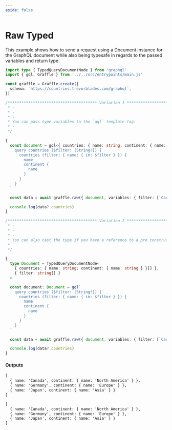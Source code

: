 ```yaml
---
aside: false
---
```


# Raw Typed

This example shows how to send a request using a Document instance for the GraphQL document while also being typesafe in regards to the passed variables and return type.

<!-- dprint-ignore-start -->
```ts twoslash
import type { TypedQueryDocumentNode } from 'graphql'
import { gql, Graffle } from '../../src/entrypoints/main.js'

const graffle = Graffle.create({
  schema: `https://countries.trevorblades.com/graphql`,
})

/*************************************** Variation 1 ***************************************
 * -
 * -
 * -
 * You can pass type variables to the `gql` template tag.
 * -
 */

{
  const document = gql<{ countries: { name: string; continent: { name: string } }[] }, { filter: string[] }>`
    query countries ($filter: [String!]) {
      countries (filter: { name: { in: $filter } }) {
        name
        continent {
          name
        }
      }
    }
  `

  const data = await graffle.raw({ document, variables: { filter: [`Canada`, `Germany`, `Japan`] } })

  console.log(data?.countries)
}

/*************************************** Variation 2 ***************************************
 * -
 * -
 * -
 * You can also cast the type if you have a reference to a pre constructed type.
 * -
 */

{
  type Document = TypedQueryDocumentNode<
    { countries: { name: string; continent: { name: string } }[] },
    { filter: string[] }
  >

  const document: Document = gql`
    query countries ($filter: [String!]) {
      countries (filter: { name: { in: $filter } }) {
        name
        continent {
          name
        }
      }
    }
  `

  const data = await graffle.raw({ document, variables: { filter: [`Canada`, `Germany`, `Japan`] } })

  console.log(data?.countries)
}
```
<!-- dprint-ignore-end -->

#### Outputs

<!-- dprint-ignore-start -->
```txt
[
  { name: 'Canada', continent: { name: 'North America' } },
  { name: 'Germany', continent: { name: 'Europe' } },
  { name: 'Japan', continent: { name: 'Asia' } }
]
```
<!-- dprint-ignore-end -->
<!-- dprint-ignore-start -->
```txt
[
  { name: 'Canada', continent: { name: 'North America' } },
  { name: 'Germany', continent: { name: 'Europe' } },
  { name: 'Japan', continent: { name: 'Asia' } }
]
```
<!-- dprint-ignore-end -->

